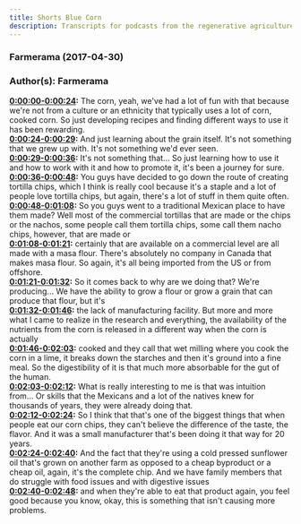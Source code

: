 ```yaml
---
title: Shorts Blue Corn
description: Transcripts for podcasts from the regenerative agriculture space. Search and find episodes and timestamps.
---
```


### Farmerama  (2017-04-30)  
### Author(s): Farmerama  

**[0:00:00-0:00:24](https://soundcloud.com/farmerama-radio/blue-corn#t=0:00:00):**  The corn, yeah, we've had a lot of fun with that because we're not from a culture or an  ethnicity that typically uses a lot of corn, cooked corn.  So just developing recipes and finding different ways to use it has been rewarding.  
**[0:00:24-0:00:29](https://soundcloud.com/farmerama-radio/blue-corn#t=0:00:24):**  And just learning about the grain itself.  It's not something that we grew up with.  It's not something we'd ever seen.  
**[0:00:29-0:00:36](https://soundcloud.com/farmerama-radio/blue-corn#t=0:00:29):**  It's not something that...  So just learning how to use it and how to work with it and how to promote it, it's been  a journey for sure.  
**[0:00:36-0:00:48](https://soundcloud.com/farmerama-radio/blue-corn#t=0:00:36):**  You guys have decided to go down the route of creating tortilla chips, which I think  is really cool because it's a staple and a lot of people love tortilla chips, but again,  there's a lot of stuff in them quite often.  
**[0:00:48-0:01:08](https://soundcloud.com/farmerama-radio/blue-corn#t=0:00:48):**  So you guys went to a traditional Mexican place to have them made?  Well most of the commercial tortillas that are made or the chips or the nachos, some  people call them tortilla chips, some call them nacho chips, however, that are made or  
**[0:01:08-0:01:21](https://soundcloud.com/farmerama-radio/blue-corn#t=0:01:08):**  certainly that are available on a commercial level are all made with a masa flour.  There's absolutely no company in Canada that makes masa flour.  So again, it's all being imported from the US or from offshore.  
**[0:01:21-0:01:32](https://soundcloud.com/farmerama-radio/blue-corn#t=0:01:21):**  So it comes back to why are we doing that?  We're producing...  We have the ability to grow a flour or grow a grain that can produce that flour, but it's  
**[0:01:32-0:01:46](https://soundcloud.com/farmerama-radio/blue-corn#t=0:01:32):**  the lack of manufacturing facility.  But more and more what I came to realize in the research and everything, the availability  of the nutrients from the corn is released in a different way when the corn is actually  
**[0:01:46-0:02:03](https://soundcloud.com/farmerama-radio/blue-corn#t=0:01:46):**  cooked and they call that wet milling where you cook the corn in a lime, it breaks down  the starches and then it's ground into a fine meal.  So the digestibility of it is that much more absorbable for the gut of the human.  
**[0:02:03-0:02:12](https://soundcloud.com/farmerama-radio/blue-corn#t=0:02:03):**  What is really interesting to me is that was intuition from...  Or skills that the Mexicans and a lot of the natives knew for thousands of years, they  were already doing that.  
**[0:02:12-0:02:24](https://soundcloud.com/farmerama-radio/blue-corn#t=0:02:12):**  So I think that that's one of the biggest things that when people eat our corn chips,  they can't believe the difference of the taste, the flavor.  And it was a small manufacturer that's been doing it that way for 20 years.  
**[0:02:24-0:02:40](https://soundcloud.com/farmerama-radio/blue-corn#t=0:02:24):**  And the fact that they're using a cold pressed sunflower oil that's grown on another farm  as opposed to a cheap byproduct or a cheap oil, again, it's the complete chip.  And we have family members that do struggle with food issues and with digestive issues  
**[0:02:40-0:02:48](https://soundcloud.com/farmerama-radio/blue-corn#t=0:02:40):**  and when they're able to eat that product again, you feel good because you know, okay,  this is something that isn't causing more problems.  